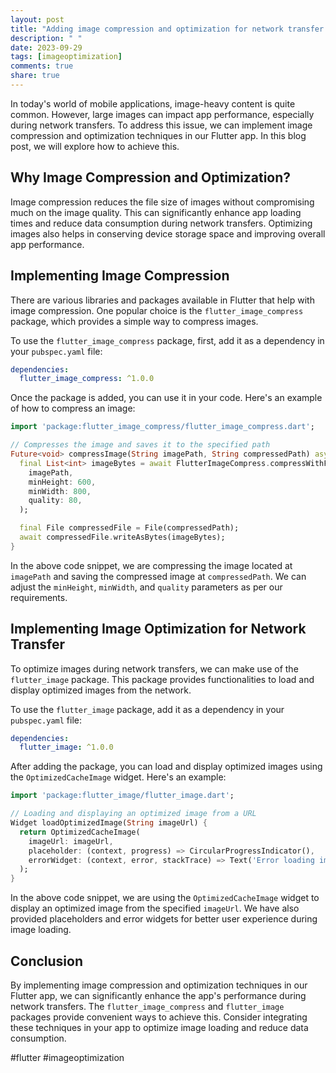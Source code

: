 ```yaml
---
layout: post
title: "Adding image compression and optimization for network transfer in a Flutter app"
description: " "
date: 2023-09-29
tags: [imageoptimization]
comments: true
share: true
---
```


In today's world of mobile applications, image-heavy content is quite common. However, large images can impact app performance, especially during network transfers. To address this issue, we can implement image compression and optimization techniques in our Flutter app. In this blog post, we will explore how to achieve this.

## Why Image Compression and Optimization?

Image compression reduces the file size of images without compromising much on the image quality. This can significantly enhance app loading times and reduce data consumption during network transfers. Optimizing images also helps in conserving device storage space and improving overall app performance.

## Implementing Image Compression

There are various libraries and packages available in Flutter that help with image compression. One popular choice is the `flutter_image_compress` package, which provides a simple way to compress images.

To use the `flutter_image_compress` package, first, add it as a dependency in your `pubspec.yaml` file:

```yaml
dependencies:
  flutter_image_compress: ^1.0.0
```

Once the package is added, you can use it in your code. Here's an example of how to compress an image:

```dart
import 'package:flutter_image_compress/flutter_image_compress.dart';

// Compresses the image and saves it to the specified path
Future<void> compressImage(String imagePath, String compressedPath) async {
  final List<int> imageBytes = await FlutterImageCompress.compressWithFile(
    imagePath,
    minHeight: 600,
    minWidth: 800,
    quality: 80,
  );

  final File compressedFile = File(compressedPath);
  await compressedFile.writeAsBytes(imageBytes);
}
```

In the above code snippet, we are compressing the image located at `imagePath` and saving the compressed image at `compressedPath`. We can adjust the `minHeight`, `minWidth`, and `quality` parameters as per our requirements.

## Implementing Image Optimization for Network Transfer

To optimize images during network transfers, we can make use of the `flutter_image` package. This package provides functionalities to load and display optimized images from the network.

To use the `flutter_image` package, add it as a dependency in your `pubspec.yaml` file:

```yaml
dependencies:
  flutter_image: ^1.0.0
```

After adding the package, you can load and display optimized images using the `OptimizedCacheImage` widget. Here's an example:

```dart
import 'package:flutter_image/flutter_image.dart';

// Loading and displaying an optimized image from a URL
Widget loadOptimizedImage(String imageUrl) {
  return OptimizedCacheImage(
    imageUrl: imageUrl,
    placeholder: (context, progress) => CircularProgressIndicator(),
    errorWidget: (context, error, stackTrace) => Text('Error loading image'),
  );
}
```

In the above code snippet, we are using the `OptimizedCacheImage` widget to display an optimized image from the specified `imageUrl`. We have also provided placeholders and error widgets for better user experience during image loading.

## Conclusion

By implementing image compression and optimization techniques in our Flutter app, we can significantly enhance the app's performance during network transfers. The `flutter_image_compress` and `flutter_image` packages provide convenient ways to achieve this. Consider integrating these techniques in your app to optimize image loading and reduce data consumption.

#flutter #imageoptimization